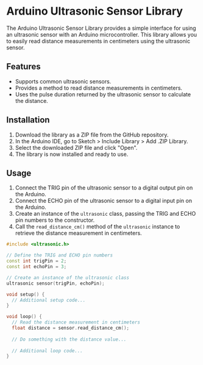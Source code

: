 # Arduino Ultrasonic Sensor Library

The Arduino Ultrasonic Sensor Library provides a simple interface for using an ultrasonic sensor with an Arduino microcontroller. This library allows you to easily read distance measurements in centimeters using the ultrasonic sensor.

## Features

- Supports common ultrasonic sensors.
- Provides a method to read distance measurements in centimeters.
- Uses the pulse duration returned by the ultrasonic sensor to calculate the distance.

## Installation

1. Download the library as a ZIP file from the GitHub repository.
2. In the Arduino IDE, go to Sketch > Include Library > Add .ZIP Library.
3. Select the downloaded ZIP file and click "Open".
4. The library is now installed and ready to use.

## Usage

1. Connect the TRIG pin of the ultrasonic sensor to a digital output pin on the Arduino.
2. Connect the ECHO pin of the ultrasonic sensor to a digital input pin on the Arduino.
3. Create an instance of the `ultrasonic` class, passing the TRIG and ECHO pin numbers to the constructor.
4. Call the `read_distance_cm()` method of the `ultrasonic` instance to retrieve the distance measurement in centimeters.

```cpp
#include <ultrasonic.h>

// Define the TRIG and ECHO pin numbers
const int trigPin = 2;
const int echoPin = 3;

// Create an instance of the ultrasonic class
ultrasonic sensor(trigPin, echoPin);

void setup() {
  // Additional setup code...
}

void loop() {
  // Read the distance measurement in centimeters
  float distance = sensor.read_distance_cm();
  
  // Do something with the distance value...
  
  // Additional loop code...
}
